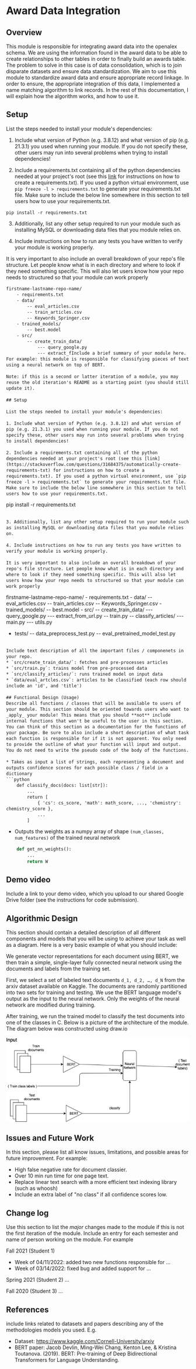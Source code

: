 # Award Data Integration

## Overview

This module is responsible for integrating award data into the openalex schema. We are using the information found in the award data to be able to create relationships to other tables in order to finally build an awards table. The problem to solve in this case is of data consolidation, which is to join disparate datasets and ensure data standardization. We aim to use this module to standardize award data and ensure appropriate record linkage. In order to ensure, the appropriate integration of this data, I implemented a name matching algorithm to link records. In the rest of this documentation, I will explain how the algorithm works, and how to use it.

## Setup

List the steps needed to install your module's dependencies: 

1. Include what version of Python (e.g. 3.8.12) and what version of pip (e.g. 21.3.1) you used when running your module. If you do not specify these, other users may run into several problems when trying to install dependencies!

2. Include a requirements.txt containing all of the python dependencies needed at your project's root (see this [link](https://stackoverflow.com/questions/31684375/automatically-create-requirements-txt) for instructions on how to create a requirements.txt). If you used a python virtual environment, use `pip freeze -l > requirements.txt` to generate your requirements.txt file. Make sure to include the below line somewhere in this section to tell users how to use your requirements.txt. 
```
pip install -r requirements.txt 
```

3. Additionally, list any other setup required to run your module such as installing MySQL or downloading data files that you module relies on. 

4. Include instructions on how to run any tests you have written to verify your module is working properly. 

It is very important to also include an overall breakdown of your repo's file structure. Let people know what is in each directory and where to look if they need something specific. This will also let users know how your repo needs to structured so that your module can work properly

```
firstname-lastname-repo-name/
    - requirements.txt
    - data/ 
        -- eval_articles.csv
        -- train_articles.csv
        -- Keywords_Springer.csv
    - trained_models/
        -- best.model
    - src/
        -- create_train_data/
            --- query_google.py 
            --- extract_fInclude a brief summary of your module here. For example: this module is responsible for classifying pieces of text using a neural network on top of BERT. 

Note: if this is a second or latter iteration of a module, you may reuse the old iteration's README as a starting point (you should still update it). 

## Setup

List the steps needed to install your module's dependencies: 

1. Include what version of Python (e.g. 3.8.12) and what version of pip (e.g. 21.3.1) you used when running your module. If you do not specify these, other users may run into several problems when trying to install dependencies!

2. Include a requirements.txt containing all of the python dependencies needed at your project's root (see this [link](https://stackoverflow.com/questions/31684375/automatically-create-requirements-txt) for instructions on how to create a requirements.txt). If you used a python virtual environment, use `pip freeze -l > requirements.txt` to generate your requirements.txt file. Make sure to include the below line somewhere in this section to tell users how to use your requirements.txt. 
```
pip install -r requirements.txt 
```

3. Additionally, list any other setup required to run your module such as installing MySQL or downloading data files that you module relies on. 

4. Include instructions on how to run any tests you have written to verify your module is working properly. 

It is very important to also include an overall breakdown of your repo's file structure. Let people know what is in each directory and where to look if they need something specific. This will also let users know how your repo needs to structured so that your module can work properly

```
firstname-lastname-repo-name/
    - requirements.txt
    - data/ 
        -- eval_articles.csv
        -- train_articles.csv
        -- Keywords_Springer.csv
    - trained_models/
        -- best.model
    - src/
        -- create_train_data/
            --- query_google.py 
            --- extract_from_url.py
        -- train.py
        -- classify_articles/
            --- main.py
            --- utils.py
   - tests/
       -- data_preprocess_test.py
       -- eval_pretrained_model_test.py
```

Include text description of all the important files / componenets in your repo. 
* `src/create_train_data/`: fetches and pre-processes articles
* `src/train.py`: trains model from pre-processed data
* `src/classify_articles/`: runs trained model on input data
* `data/eval_artcles.csv`: articles to be classified (each row should include an 'id', and 'title')

## Functional Design (Usage)
Describe all functions / classes that will be available to users of your module. This section should be oriented towards users who want to _apply_ your module! This means that you should **not** include internal functions that won't be useful to the user in this section. You can think of this section as a documentation for the functions of your package. Be sure to also include a short description of what task each function is responsible for if it is not apparent. You only need to provide the outline of what your function will input and output. You do not need to write the pseudo code of the body of the functions. 

* Takes as input a list of strings, each representing a document and outputs confidence scores for each possible class / field in a dictionary
```python
    def classify_docs(docs: list[str]):
        ... 
        return [
            { 'cs': cs_score, 'math': math_score, ..., 'chemistry': chemistry_score },
            ...
        ]
```

* Outputs the weights as a numpy array of shape `(num_classes, num_features)` of the trained neural network 
```python
    def get_nn_weights():
        ...
        return W
```

## Demo video

Include a link to your demo video, which you upload to our shared Google Drive folder (see the instructions for code submission).

## Algorithmic Design 
This section should contain a detailed description of all different components and models that you will be using to achieve your task as well as a diagram. Here is a very basic example of what you should include:

We generate vector representations for each document using BERT, we then train a simple, single-layer fully connected neural network using the documents and labels from the training set.

First, we select a set of labeled text documents `d_1, d_2, …, d_N` from the arxiv dataset available on Kaggle. The documents are randomly partitioned into two sets for training and testing. We use the BERT language model's output as the input to the neural network. Only the weights of the neural network are modified during training. 

After training, we run the trained model to classify the test documents into one of the classes in C. Below is a picture of the architecture of the module. The diagram below was constructed using draw.io 


![design architecture](https://github.com/Forward-UIUC-2021F/guidelines/blob/main/template_diagrams/sample-design.png)





## Issues and Future Work

In this section, please list all know issues, limitations, and possible areas for future improvement. For example:

* High false negative rate for document classier. 
* Over 10 min run time for one page text.
* Replace linear text search with a more efficient text indexing library (such as whoosh)
* Include an extra label of "no class" if all confidence scores low. 


## Change log

Use this section to list the _major_ changes made to the module if this is not the first iteration of the module. Include an entry for each semester and name of person working on the module. For example 

Fall 2021 (Student 1)
* Week of 04/11/2022: added two new functions responsible for ...
* Week of 03/14/2022: fixed bug and added support for ...

Spring 2021 (Student 2)
...

Fall 2020 (Student 3)
...


## References 
include links related to datasets and papers describing any of the methodologies models you used. E.g. 

* Dataset: https://www.kaggle.com/Cornell-University/arxiv 
* BERT paper: Jacob Devlin, Ming-Wei Chang, Kenton Lee, & Kristina Toutanova. (2019). BERT: Pre-training of Deep Bidirectional Transformers for Language Understanding.
